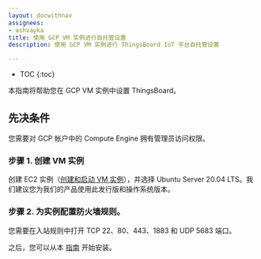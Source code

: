 ```yaml
---
layout: docwithnav
assignees:
- ashvayka
title: 使用 GCP VM 实例进行自托管设置
description: 使用 GCP VM 实例进行 ThingsBoard IoT 平台自托管设置

---
```


* TOC
{:toc}

本指南将帮助您在 GCP VM 实例中设置 ThingsBoard。

## 先决条件

您需要对 GCP 帐户中的 Compute Engine 拥有管理员访问权限。

### 步骤 1. 创建 VM 实例

创建 EC2 实例（[创建和启动 VM 实例](https://cloud.google.com/compute/docs/instances/create-start-instance)），并选择 Ubuntu Server 20.04 LTS。我们建议您为我们的产品使用此发行版和操作系统版本。

### 步骤 2. 为实例配置防火墙规则。

您需要在入站规则中打开 TCP 22、80、443、1883 和 UDP 5683 端口。


之后，您可以从本 [指南](/docs/user-guide/install/ubuntu/) 开始安装。